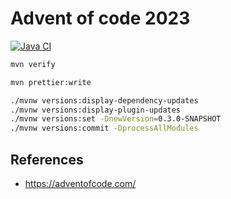 # Advent of code 2023

[![Java CI](https://github.com/jabrena/advent-of-code-2023/actions/workflows/maven.yml/badge.svg?branch=main)](https://github.com/jabrena/advent-of-code-2023/actions/workflows/maven.yml)

```bash
mvn verify

mvn prettier:write

./mvnw versions:display-dependency-updates
./mvnw versions:display-plugin-updates
./mvnw versions:set -DnewVersion=0.3.0-SNAPSHOT
./mvnw versions:commit -DprocessAllModules
```

## References

- https://adventofcode.com/
